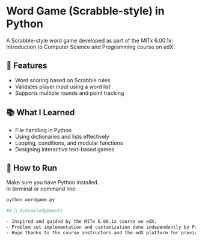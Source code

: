 # Word Game (Scrabble-style) in Python

A Scrabble-style word game developed as part of the MITx 6.00.1x: Introduction to Computer Science and Programming course on edX.

## 📌 Features
- Word scoring based on Scrabble rules
- Validates player input using a word list
- Supports multiple rounds and point tracking

## 📚 What I Learned
- File handling in Python
- Using dictionaries and lists effectively
- Looping, conditions, and modular functions
- Designing interactive text-based games

## 🚀 How to Run
Make sure you have Python installed.  
In terminal or command line:

```bash
python wordgame.py

## 🙌 Acknowledgements

- Inspired and guided by the MITx 6.00.1x course on edX.
- Problem set implementation and customization done independently by Pratyusha Sharma(https://github.com/ps-learner).
- Huge thanks to the course instructors and the edX platform for providing accessible computer science education.
